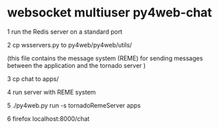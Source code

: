 # websocket multiuser py4web-chat

1 run the Redis server on a standard port

2 cp wsservers.py to py4web/py4web/utils/

(this file contains the message system (REME) for sending messages between 
the application and the tornado server )

3 cp chat to apps/

4 run server with REME system

5 ./py4web.py run -s tornadoRemeServer apps

6 firefox localhost:8000/chat

